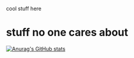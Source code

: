 cool stuff here

# stuff no one cares about
[![Anurag's GitHub stats](https://github-readme-stats.vercel.app/api?username=kakenbutter)](https://github.com/anuraghazra/github-readme-stats)
